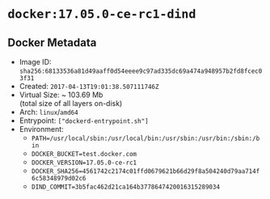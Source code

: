 # `docker:17.05.0-ce-rc1-dind`

## Docker Metadata

- Image ID: `sha256:68133536a81d49aaff0d54eeee9c97ad335dc69a474a948957b2fd8fcec03f31`
- Created: `2017-04-13T19:01:38.507111746Z`
- Virtual Size: ~ 103.69 Mb  
  (total size of all layers on-disk)
- Arch: `linux`/`amd64`
- Entrypoint: `["dockerd-entrypoint.sh"]`
- Environment:
  - `PATH=/usr/local/sbin:/usr/local/bin:/usr/sbin:/usr/bin:/sbin:/bin`
  - `DOCKER_BUCKET=test.docker.com`
  - `DOCKER_VERSION=17.05.0-ce-rc1`
  - `DOCKER_SHA256=4561742c2174c01ffd0679621b66d29f8a504240d79aa714f6c58348979d02c6`
  - `DIND_COMMIT=3b5fac462d21ca164b3778647420016315289034`
